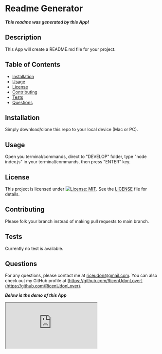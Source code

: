 
# Readme Generator

***This readme was generated by this App!***

## Description

This App will create a README.md file for your project.

## Table of Contents

* [Installation](#installation)
* [Usage](#usage)
* [License](#license)
* [Contributing](#contributing)
* [Tests](#tests)
* [Questions](#questions)

## Installation

Simply download/clone this repo to your local device (Mac or PC).

## Usage

Open you terminal/commands, direct to "DEVELOP" folder, type "node index.js" in your terminal/commands, then press "ENTER" key.


## License 

This project is licensed under [![License: MIT](https://img.shields.io/badge/License-MIT-yellow.svg)](https://opensource.org/licenses/MIT). See the [LICENSE](https://opensource.org/licenses/MIT) file for details.

## Contributing

Please folk your branch instead of making pull requests to main branch.

## Tests

Currently no test is available.

## Questions

For any questions, please contact me at [riceudon@gmail.com](mailto:riceudon@gmail.com). You can also check out my GitHub profile at [https://github.com/RicenUdonLover](https://github.com/RicenUdonLover).

***Below is the demo of this App***
<div>
<iframe src="https://youtu.be/FA0ewU5uYKE" title="Readme Generator Demo"></iframe>
</div>
